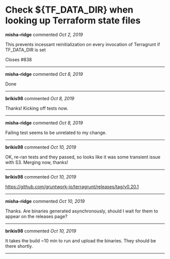 # Check ${TF_DATA_DIR} when looking up Terraform state files

**misha-ridge** commented *Oct 2, 2019*

This prevents incessant reinitialization on every invocation of Terragrunt if
TF_DATA_DIR is set

Closes #838
<br />
***


**misha-ridge** commented *Oct 8, 2019*

Done
***

**brikis98** commented *Oct 8, 2019*

Thanks! Kicking off tests now.
***

**misha-ridge** commented *Oct 8, 2019*

Failing test seems to be unrelated to my change.
***

**brikis98** commented *Oct 10, 2019*

OK, re-ran tests and they passed, so looks like it was some transient issue with S3. Merging now, thanks!
***

**brikis98** commented *Oct 10, 2019*

https://github.com/gruntwork-io/terragrunt/releases/tag/v0.20.1
***

**misha-ridge** commented *Oct 10, 2019*

Thanks. Are binaries generated asynchronously, should I wait for them to appear on the releases page?
***

**brikis98** commented *Oct 10, 2019*

It takes the build ~10 min to run and upload the binaries. They should be there shortly.
***

